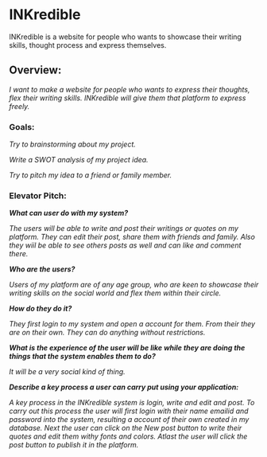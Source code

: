 # INKredible
INKredible is a website for people who wants to showcase their writing skills, thought process and express themselves.

## **Overview:**

*I want to make a website for people who wants to express their thoughts, flex their writing skills. INKredible will give them that platform to express freely.*

### **Goals:**

*Try to brainstorming about my project.*

*Write a SWOT analysis of my project idea.*

*Try to pitch my idea to a friend or family member.*

### **Elevator Pitch:**

***What can user do with my system?***

*The users will be able to write and post their writings or quotes on my platform. They can edit their post, share them with friends and family. Also they wiil be able to see others posts as well and can like and comment there.*

***Who are the users?***

*Users of my platform are of any age group, who are keen to showcase their writing skills on the social world and flex them within their circle.*

***How do they do it?***

*They first login to my system and open a account for them.
From their they are on their own. They can do anything without restrictions.*

***What is the experience of the user will be like while they are doing the things that the system enables them to do?***

*It will be a very social kind of thing.*

***Describe a key process a user can carry put using your application:***

*A key process in the INKredible system is login, write and edit and post. To carry out this process the user will first login with their name emailid and password into the system, resulting a account of their own created in my database. Next the user can click on the New post button to write their quotes and edit them withy fonts and colors. Atlast the user will click the post button to publish it in the platform.*
